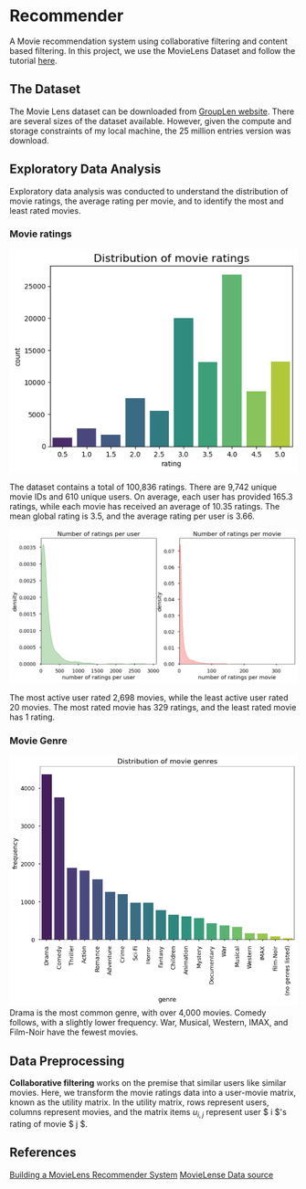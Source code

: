 # Recommender

A Movie recommendation system using collaborative filtering and content based filtering. In this project, we use the MovieLens Dataset and follow the tutorial [here][Video_tutorial]. 

## The Dataset

The Movie Lens dataset can be downloaded from [GroupLen website][GroupLens]. There are several sizes of the dataset available. However, given the compute and storage constraints of my local machine, the 25 million entries version was download. 


## Exploratory Data Analysis

Exploratory data analysis was conducted to understand the distribution of movie ratings, the average rating per movie, and to identify the most and least rated movies.

### Movie ratings

![Distribution of Movies](./img/distribution_of_movie_ratings.png)

The dataset contains a total of 100,836 ratings. There are 9,742 unique movie IDs and 610 unique users. On average, each user has provided 165.3 ratings, while each movie has received an average of 10.35 ratings. The mean global rating is 3.5, and the average rating per user is 3.66.

![Raitngs per user and per movie](./img/ratings_per_user.png)

The most active user rated 2,698 movies, while the least active user rated 20 movies. The most rated movie has 329 ratings, and the least rated movie has 1 rating.

### Movie Genre

![distrilbution of movie genres](./img/movie_genre.png)
Drama is the most common genre, with over 4,000 movies.
Comedy follows, with a slightly lower frequency. War, Musical, Western, IMAX, and Film-Noir have the fewest movies.


## Data Preprocessing

**Collaborative filtering** works on the premise that similar users like similar movies. Here, we transform the movie ratings data into a user-movie matrix, known as the utility matrix. In the utility matrix, rows represent users, columns represent movies, and the matrix items $u_{i,j}$ represent user $ i $'s rating of movie $ j $.



## References

[Building a MovieLens Recommender System][Video_tutorial]
[MovieLense Data source][GroupLens]

[GroupLens]: https://grouplens.org/datasets/movielens/
[Video_tutorial]: https://www.youtube.com/watch?v=XfAe-HLysOM&ab_channel=TorontoMachineLearningSeries%28TMLS%29
